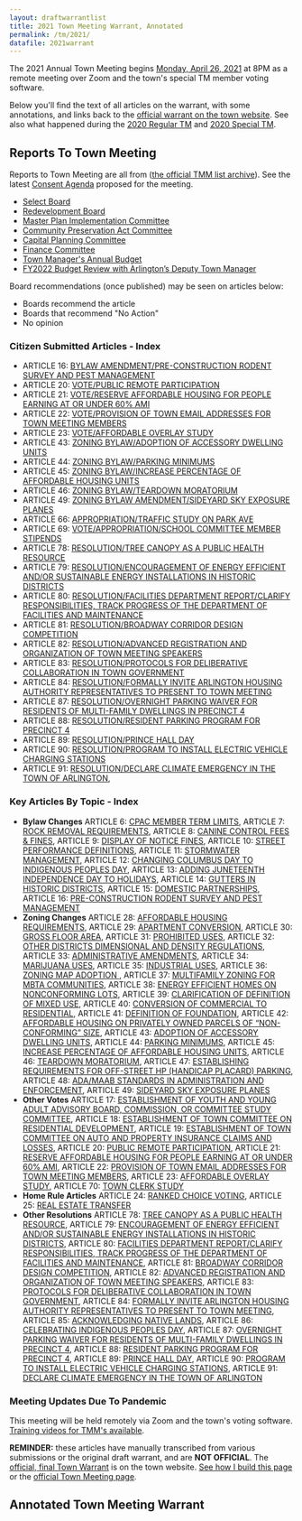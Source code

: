 ```yaml
---
layout: draftwarrantlist
title: 2021 Town Meeting Warrant, Annotated
permalink: /tm/2021/
datafile: 2021warrant
---
```


The 2021 Annual Town Meeting begins [Monday, April 26, 2021](https://www.arlingtonma.gov/town-governance/town-meeting) at 8PM as a remote meeting over Zoom and the town's special TM member voting software.  

Below you'll find the text of all articles on the warrant, with some annotations, and links back to the [official warrant on the town website](https://www.arlingtonma.gov/town-governance/town-meeting/2021-town-meeting-warrant).  See also what happened during the [2020 Regular TM](/tm/2020draft/) and [2020 Special TM](/tm/2020special/).


## Reports To Town Meeting

Reports to Town Meeting are all from ([the official TMM list archive](https://www.arlingtonma.gov/town-governance/town-meeting/members-email-list)).  See the latest [Consent Agenda](https://www.arlingtonma.gov/home/showpublisheddocument/56002/637546940227432887) proposed for the meeting.

- [Select Board](https://www.arlingtonma.gov/home/showpublisheddocument/55916/637540902738200000)
- [Redevelopment Board](https://www.arlingtonma.gov/home/showpublisheddocument?id=55790)
- [Master Plan Implementation Committee](https://www.arlingtonma.gov/home/showpublisheddocument?id=55728)
- [Community Preservation Act Committee](https://www.arlingtonma.gov/home/showpublisheddocument/56014)
- [Capital Planning Committee](https://www.arlingtonma.gov/home/showpublisheddocument/55968/637546097745395639)
- [Finance Committee](https://www.arlingtonma.gov/home/showpublisheddocument/56025)
- [Town Manager's Annual Budget](https://www.arlingtonma.gov/departments/town-manager/town-manager-s-annual-budget-financial-report/fy2022)
- [FY2022 Budget Review with Arlington’s Deputy Town Manager](https://www.youtube.com/watch?v=XCZPp5qixto) <i class="fa fa-video" aria-hidden="true"></i>

Board recommendations (once published) may be seen on articles below:

- <i class="fa fa-check" aria-hidden="true" style="color: green"></i> Boards recommend the article
- <i class="fa fa-times" aria-hidden="true" style="color: red"></i> Boards that recommend "No Action"
- <i class="fa fa-sign-in-alt" aria-hidden="true" style="color: orange"></i> No opinion


### Citizen Submitted Articles - Index

- ARTICLE 16: [BYLAW AMENDMENT/PRE-CONSTRUCTION RODENT SURVEY AND PEST MANAGEMENT](#article16)
- ARTICLE 20: [VOTE/PUBLIC REMOTE PARTICIPATION](#article20)
- ARTICLE 21: [VOTE/RESERVE AFFORDABLE HOUSING FOR PEOPLE EARNING AT OR UNDER 60% AMI](#article21)
- ARTICLE 22: [VOTE/PROVISION OF TOWN EMAIL ADDRESSES FOR TOWN MEETING MEMBERS](#article22)
- ARTICLE 23: [VOTE/AFFORDABLE OVERLAY STUDY](#article23)
- ARTICLE 43: [ZONING BYLAW/ADOPTION OF ACCESSORY DWELLING UNITS](#article43)
- ARTICLE 44: [ZONING BYLAW/PARKING MINIMUMS](#article44)
- ARTICLE 45: [ZONING BYLAW/INCREASE PERCENTAGE OF AFFORDABLE HOUSING UNITS](#article45)
- ARTICLE 46: [ZONING BYLAW/TEARDOWN MORATORIUM](#article46)
- ARTICLE 49: [ZONING BYLAW AMENDMENT/SIDEYARD SKY EXPOSURE PLANES](#article49)
- ARTICLE 66: [APPROPRIATION/TRAFFIC STUDY ON PARK AVE](#article66)
- ARTICLE 69: [VOTE/APPROPRIATION/SCHOOL COMMITTEE MEMBER STIPENDS](#article69)
- ARTICLE 78: [RESOLUTION/TREE CANOPY AS A PUBLIC HEALTH RESOURCE](#article78)
- ARTICLE 79: [RESOLUTION/ENCOURAGEMENT OF ENERGY EFFICIENT AND/OR SUSTAINABLE ENERGY INSTALLATIONS IN HISTORIC DISTRICTS](#article79)
- ARTICLE 80: [RESOLUTION/FACILITIES DEPARTMENT REPORT/CLARIFY RESPONSIBILITIES, TRACK PROGRESS OF THE DEPARTMENT OF FACILITIES AND MAINTENANCE](#article80)
- ARTICLE 81: [RESOLUTION/BROADWAY CORRIDOR DESIGN COMPETITION](#article81)
- ARTICLE 82: [RESOLUTION/ADVANCED REGISTRATION AND ORGANIZATION OF TOWN MEETING SPEAKERS](#article82)
- ARTICLE 83: [RESOLUTION/PROTOCOLS FOR DELIBERATIVE COLLABORATION IN TOWN GOVERNMENT](#article83)
- ARTICLE 84: [RESOLUTION/FORMALLY INVITE ARLINGTON HOUSING AUTHORITY REPRESENTATIVES TO PRESENT TO TOWN MEETING](#article84)
- ARTICLE 87: [RESOLUTION/OVERNIGHT PARKING WAIVER FOR RESIDENTS OF MULTI-FAMILY DWELLINGS IN PRECINCT 4](#article87)
- ARTICLE 88: [RESOLUTION/RESIDENT PARKING PROGRAM FOR PRECINCT 4](#article88)
- ARTICLE 89: [RESOLUTION/PRINCE HALL DAY](#article89)
- ARTICLE 90: [RESOLUTION/PROGRAM TO INSTALL ELECTRIC VEHICLE CHARGING STATIONS](#article90)
- ARTICLE 91: [RESOLUTION/DECLARE CLIMATE EMERGENCY IN THE TOWN OF ARLINGTON](#article91), 


### Key Articles By Topic - Index

- **Bylaw Changes** ARTICLE 6: [CPAC MEMBER TERM LIMITS](#article6), ARTICLE 7: [ROCK REMOVAL REQUIREMENTS](#article7), ARTICLE 8: [CANINE CONTROL FEES & FINES](#article8), ARTICLE 9: [DISPLAY OF NOTICE FINES](#article9), ARTICLE 10: [STREET PERFORMANCE DEFINITIONS](#article10), ARTICLE 11: [STORMWATER MANAGEMENT](#article11), ARTICLE 12: [CHANGING COLUMBUS DAY TO INDIGENOUS PEOPLES DAY](#article12), ARTICLE 13: [ADDING JUNETEENTH INDEPENDENCE DAY TO HOLIDAYS](#article13), ARTICLE 14: [GUTTERS IN HISTORIC DISTRICTS](#article14), ARTICLE 15: [DOMESTIC PARTNERSHIPS](#article15), ARTICLE 16: [PRE-CONSTRUCTION RODENT SURVEY AND PEST MANAGEMENT](#article16)
- **Zoning Changes** ARTICLE 28: [AFFORDABLE HOUSING REQUIREMENTS](#article28), ARTICLE 29: [APARTMENT CONVERSION](#article29), ARTICLE 30: [GROSS FLOOR AREA](#article30), ARTICLE 31: [PROHIBITED USES](#article31), ARTICLE 32: [OTHER DISTRICTS DIMENSIONAL AND DENSITY REGULATIONS](#article32), ARTICLE 33: [ADMINISTRATIVE AMENDMENTS](#article33), ARTICLE 34: [MARIJUANA USES](#article34), ARTICLE 35: [INDUSTRIAL USES](#article35), ARTICLE 36: [ZONING MAP ADOPTION ](#article36), ARTICLE 37: [MULTIFAMILY ZONING FOR MBTA COMMUNITIES](#article37), ARTICLE 38: [ENERGY EFFICIENT HOMES ON NONCONFORMING LOTS](#article38), ARTICLE 39: [CLARIFICATION OF DEFINITION OF MIXED USE](#article39), ARTICLE 40: [CONVERSION OF COMMERCIAL TO RESIDENTIAL](#article40), ARTICLE 41: [DEFINITION OF FOUNDATION](#article41), ARTICLE 42: [AFFORDABLE HOUSING ON PRIVATELY OWNED PARCELS OF “NON-CONFORMING” SIZE](#article42), ARTICLE 43: [ADOPTION OF ACCESSORY DWELLING UNITS](#article43), ARTICLE 44: [PARKING MINIMUMS](#article44), ARTICLE 45: [INCREASE PERCENTAGE OF AFFORDABLE HOUSING UNITS](#article45), ARTICLE 46: [TEARDOWN MORATORIUM](#article46), ARTICLE 47: [ESTABLISHING REQUIREMENTS FOR OFF-STREET HP (HANDICAP PLACARD) PARKING](#article47), ARTICLE 48: [ADA/MAAB STANDARDS IN ADMINISTRATION AND ENFORCEMENT](#article48), ARTICLE 49: [SIDEYARD SKY EXPOSURE PLANES](#article49)
- **Other Votes** ARTICLE 17: [ESTABLISHMENT OF YOUTH AND YOUNG ADULT ADVISORY BOARD, COMMISSION, OR COMMITTEE STUDY COMMITTEE](#article17), ARTICLE 18: [ESTABLISHMENT OF TOWN COMMITTEE ON RESIDENTIAL DEVELOPMENT](#article18), ARTICLE 19: [ESTABLISHMENT OF TOWN COMMITTEE ON AUTO AND PROPERTY INSURANCE CLAIMS AND LOSSES](#article19), ARTICLE 20: [PUBLIC REMOTE PARTICIPATION](#article20), ARTICLE 21: [RESERVE AFFORDABLE HOUSING FOR PEOPLE EARNING AT OR UNDER 60% AMI](#article21), ARTICLE 22: [PROVISION OF TOWN EMAIL ADDRESSES FOR TOWN MEETING MEMBERS](#article22), ARTICLE 23: [AFFORDABLE OVERLAY STUDY](#article23), ARTICLE 70: [TOWN CLERK STUDY](#article70)
- **Home Rule Articles** ARTICLE 24: [RANKED CHOICE VOTING](#article24), ARTICLE 25: [REAL ESTATE TRANSFER](#article25)
- **Other Resolutions** ARTICLE 78: [TREE CANOPY AS A PUBLIC HEALTH RESOURCE](#article78), ARTICLE 79: [ENCOURAGEMENT OF ENERGY EFFICIENT AND/OR SUSTAINABLE ENERGY INSTALLATIONS IN HISTORIC DISTRICTS](#article79), ARTICLE 80: [FACILITIES DEPARTMENT REPORT/CLARIFY RESPONSIBILITIES, TRACK PROGRESS OF THE DEPARTMENT OF FACILITIES AND MAINTENANCE](#article80), ARTICLE 81: [BROADWAY CORRIDOR DESIGN COMPETITION](#article81), ARTICLE 82: [ADVANCED REGISTRATION AND ORGANIZATION OF TOWN MEETING SPEAKERS](#article82), ARTICLE 83: [PROTOCOLS FOR DELIBERATIVE COLLABORATION IN TOWN GOVERNMENT](#article83), ARTICLE 84: [FORMALLY INVITE ARLINGTON HOUSING AUTHORITY REPRESENTATIVES TO PRESENT TO TOWN MEETING](#article84), ARTICLE 85: [ACKNOWLEDGING NATIVE LANDS](#article85), ARTICLE 86: [CELEBRATING INDIGENOUS PEOPLES DAY](#article86), ARTICLE 87: [OVERNIGHT PARKING WAIVER FOR RESIDENTS OF MULTI-FAMILY DWELLINGS IN PRECINCT 4](#article87), ARTICLE 88: [RESIDENT PARKING PROGRAM FOR PRECINCT 4](#article88), ARTICLE 89: [PRINCE HALL DAY](#article89), ARTICLE 90: [PROGRAM TO INSTALL ELECTRIC VEHICLE CHARGING STATIONS](#article90), ARTICLE 91: [DECLARE CLIMATE EMERGENCY IN THE TOWN OF ARLINGTON](#article91)

### Meeting Updates Due To Pandemic

This meeting will be held remotely via Zoom and the town's voting software.  [Training videos for TMM's available](https://www.youtube.com/playlist?list=PLidfjMQfWetjYc6eMLx2BaYyJ8VwJjzZz).

**REMINDER:** these articles have manually transcribed from various submissions or the original draft warrant, and are **NOT OFFICIAL**.  The [official, final Town Warrant](https://www.arlingtonma.gov/home/showpublisheddocument?id=54842) is on the town website.  [See how I build this page](/tm/) or the [official Town Meeting page](https://www.arlingtonma.gov/town-governance/town-meeting).


## Annotated Town Meeting Warrant
